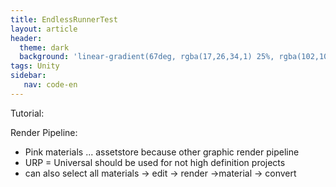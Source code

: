 ```yaml
---
title: EndlessRunnerTest
layout: article
header:
  theme: dark
  background: 'linear-gradient(67deg, rgba(17,26,34,1) 25%, rgba(102,102,102,1) 43%, rgba(255,255,255,1) 80%)'
tags: Unity
sidebar: 
   nav: code-en   
--- 
```


Tutorial:

Render Pipeline:
- Pink materials ... assetstore because other graphic render pipeline
- URP = Universal should be used for not high definition projects 
- can also select all materials -> edit -> render ->material -> convert


